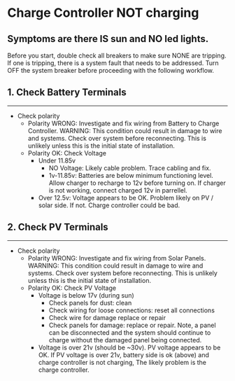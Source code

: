 Charge Controller NOT charging
===========================================================================

## Symptoms are there IS sun and NO led lights.

Before you start, double check all breakers to make sure NONE are tripping. If one is tripping, there is a system fault that needs to be addressed. Turn OFF the system breaker before proceeding with the following workflow.


##  1. Check Battery Terminals
--------------------

* Check polarity
  - Polarity WRONG: Investigate and fix wiring from Battery to Charge Controller. WARNING: This condition could result in damage to wire and systems. Check over system before reconnecting. This is unlikely unless this is the initial state of installation.
  - Polarity OK: Check Voltage
    - Under 11.85v
      - NO Voltage: Likely cable problem. Trace cabling and fix.
      - 1v-11.85v: Batteries are below minimum functioning level. Allow charger to recharge to 12v before turning on. If charger is not working, connect charged 12v in parrellel.
    - Over 12.5v: Voltage appears to be OK. Problem likely on PV / solar side. If not. Charge controller could be bad.

## 2. Check PV Terminals
---------------

* Check polarity
  - Polarity WRONG: Investigate and fix wiring from Solar Panels. WARNING: This condition could result in damage to wire and systems. Check over system before reconnecting. This is unlikely unless this is the initial state of installation.
  - Polarity OK: Check PV Voltage
    - Voltage is below 17v (during sun)
      - Check panels for dust: clean
      - Check wiring for loose connections: reset all connections
      - Check wire for damage replace or repair
      - Check panels for damage: replace or repair. Note, a panel can be disconnected and the system should continue to charge without the damaged panel being connected.
    - Voltage is over 21v (should be ~30v). PV voltage appears to be OK. If PV voltage is over 21v, battery side is ok (above) and charge controller is not charging, The likely problem is the charge controller.
